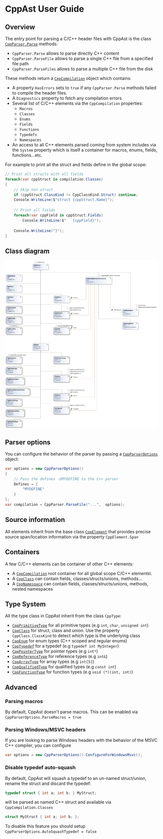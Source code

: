 # CppAst User Guide

## Overview

The entry point for parsing a C/C++ header files with CppAst is the class [`CppParser.Parse`](../src/CppAst/CppParser.cs) methods:

- `CppParser.Parse` allows to parse directly C++ content
- `CppParser.ParseFile` allows to parse a single C++ file from a specified file path
- `CppParser.ParseFiles` allows to parse a multiple C++ file from the disk

These methods return a [`CppCompilation`](../src/CppAst/CppCompilation.cs) object which contains:

- A property `HasErrors` sets to `true` if any `CppParser.Parse` methods failed to compile the header files.
- A `Diagnostics` property to fetch any compilation errors
- Several list of C/C++ elements via the `CppCompilation` properties:
  - `Macros`
  - `Classes`
  - `Enums`
  - `Fields`
  - `Functions`
  - `Typedefs`
  - `Namespaces`
- An access to all C++ elements parsed coming from system includes via the `System` property
  which is itself a container for macros, enums, fields, functions...etc.

For example to print all the struct and fields define in the global scope:

```C#
// Print all structs with all fields
foreach(var cppStruct in compilation.Classes)
{
    // Skip non struct
    if (cppStruct.ClassKind != CppClassKind.Struct) continue;
    Console.WriteLine($"struct {cppStruct.Name}");

    // Print all fields
    foreach(var cppField in cppStruct.Fields)
        Console.WriteLine($"   {cppField}");

    Console.WriteLine("}");
}
```

## Class diagram

![class diagram](cppast-class-diagram.png)

## Parser options

You can configure the behavior of the parser by passing a [`CppParserOptions`]((../src/CppAst/CppParserOptions.cs)) object:

```c#
var options = new CppParserOptions()
{
    // Pass the defines -DMYDEFINE to the C++ parser
    Defines = {
        "MYDEFINE"
    }
};
var compilation = CppParser.ParseFile("...",  options);
```

## Source information

All elements inherit from the base class [`CppElement`](../src/CppAst/CppElement.cs) that provides precise source span/location information via the property `CppElement.Span`

## Containers

A few C/C++ elements can be container of other C++ elements:

- A [`CppCompilation`](../src/CppAst/CppCompilation.cs) root container for all global scope C/C++ elements\
- A [`CppClass`](../src/CppAst/CppClass.cs) can contain fields, classes/structs/unions, methods...
- A [`CppNamespace`](../src/CppAst/CppNamespace.cs) can contain fields, classes/structs/unions, methods, nested namespaces

## Type System

All the type class in CppAst inherit from the class `CppType`:

- [`CppPrimitiveType`](../src/CppAst/CppPrimitiveType.cs) for all primitive types (e.g `int`, `char`, `unsigned int`)
- [`CppClass`](../src/CppAst/CppClass.cs) for struct, class and union. Use the property `CppClass.ClassKind` to detect which type is the underlying class
- [`CppEnum`](../src/CppAst/CppEnum.cs) for enum types (C++ scoped and regular enums)
- [`CppTypedef`](../src/CppAst/CppTypedef.cs) for a typedef (e.g `typedef int MyInteger`)
- [`CppPointerType`](../src/CppAst/CppPointerType.cs) for pointer types (e.g `int*`)
- [`CppReferenceType`](../src/CppAst/CppReferenceType.cs) for reference types (e.g `int&`)
- [`CppArrayType`](../src/CppAst/CppArrayType.cs) for array types (e.g `int[5]`)
- [`CppQualifiedType`](../src/CppAst/CppQualifiedType.cs) for qualified types (e.g `const int`)
- [`CppFunctionType`]((../src/CppAst/CppFunctionType.cs)) for function types (e.g `void (*)(int, int)`)

## Advanced

### Parsing macros

By default, CppAst doesn't parse macros. This can be enabled via `CppParserOptions.ParseMacros = true`

### Parsing Windows/MSVC headers

If you are looking to parse Windows headers with the behavior of the MSVC C++ compiler, you can configure

```c#
var options = new CppParserOptions().ConfigureForWindowsMsvc();
```

### Disable typedef auto-squash

By default, CppAst will squash a typedef to an un-named struct/union, rename the struct and discard the typedef:

```C
typedef struct { int a; int b; } MyStruct;
```

will be parsed as named C++ struct and available via `CppCompilation.Classes`

```C++
struct MyStruct { int a; int b; };
```

To disable this feature you should setup `CppParserOptions.AutoSquashTypedef = false`

